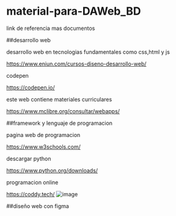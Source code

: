 # material-para-DAWeb_BD
link de referencia mas documentos

##desarrollo web

desarrollo web en tecnologias fundamentales como css,html y js

https://www.eniun.com/cursos-diseno-desarrollo-web/

codepen

https://codepen.io/

este web contiene materiales curriculares

https://www.mclibre.org/consultar/webapps/

##framework y lenguaje de programacion

pagina web de programacion

https://www.w3schools.com/

descargar python

https://www.python.org/downloads/

programacion online

https://coddy.tech/
![image](https://github.com/user-attachments/assets/6765e004-66d1-40b1-b552-042bee8d732a)

##diseño web con figma
